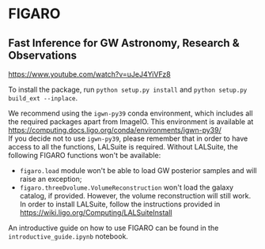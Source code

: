 # FIGARO
## Fast Inference for GW Astronomy, Research & Observations

https://www.youtube.com/watch?v=uJeJ4YiVFz8

To install the package, run `python setup.py install` and `python setup.py build_ext --inplace`.

We recommend using the `igwn-py39` conda environment, which includes all the required packages apart from ImageIO.
This environment is available at https://computing.docs.ligo.org/conda/environments/igwn-py39/   
If you decide not to use `igwn-py39`, please remember that in order to have access to all the functions, LALSuite is required.
Without LALSuite, the following FIGARO functions won't be available:
* `figaro.load` module won't be able to load GW posterior samples and will raise an exception;
* `figaro.threeDvolume.VolumeReconstruction` won't load the galaxy catalog, if provided. However, the volume reconstruction will still work.
In order to install LALSuite, follow the instructions provided in https://wiki.ligo.org/Computing/LALSuiteInstall

An introductive guide on how to use FIGARO can be found in the `introductive_guide.ipynb` notebook.
